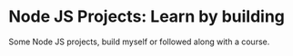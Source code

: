 # Node JS Projects: Learn by building

Some Node JS projects, build myself or followed along with a course.

